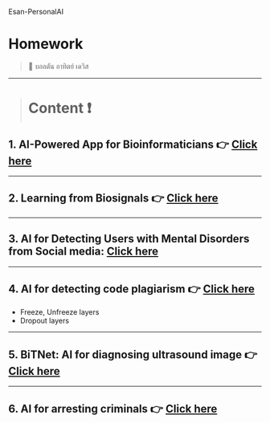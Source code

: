 Esan-PersonalAI
# Homework
> :star2: บอลตัน อาทิตย์ เดวิส 

---

> # **Content** :exclamation:

## 1. AI-Powered App for Bioinformaticians :point_right: [Click here](https://github.com/BoltonAthitDavies/Esan_personalAI/tree/main/mRNA) 

---

## 2. Learning from Biosignals :point_right: [Click here](https://github.com/BoltonAthitDavies/Esan_personalAI/tree/main/Ultrasound)

---

## 3. AI for Detecting Users with Mental Disorders from Social media: [Click here](https://github.com/BoltonAthitDavies/Esan_personalAI/tree/main/mental_illlness) 

<!-- - การสร้าง Neural Network ด้วย Tensorflow Sequential API:
    * Sequentail - สร้างง่าย แต่ได้ network ธรรมดา (ไม่ซับซ้อน) วิ่งเป็นเส้นตรง
    * Functional - สร้างยากกว่า Sequentail (ซับซ้อนกว่า) ได้ network ที่แปลกกว่า / ปรับเส้นทางให้มีความซับซ้อนได้
    * Subclassing - ยากสุด แต่สามารถแก้ไขได้ตามที่ต้องการ 

- Data Pipeline
    - Download and prepare the *CIFAR10 dataset*
    - การโหลดข้อมูล Link: https://www.tensorflow.org/guide/data -->

---

## 4. AI for detecting code plagiarism :point_right: [Click here](https://github.com/BoltonAthitDavies/Esan_personalAI/tree/main/Code_Detector) 

- Freeze, Unfreeze layers 
- Dropout layers

---

## 5. BiTNet: AI for diagnosing ultrasound image  :point_right: [Click here](https://github.com/BoltonAthitDavies/Esan_personalAI/tree/main/Ultrasound) 

---

## 6. AI for arresting criminals :point_right: [Click here](https://github.com/BoltonAthitDavies/Esan_personalAI/tree/main/Crime) 

<!-- - :point_right: **[postrequests.py](https://github.com/WiratchawaKannika/AIprototype65/blob/main/postrequests.py)** 
- :point_right: **[testflask.py](https://github.com/WiratchawaKannika/AIprototype65/blob/main/testflask.py)**
- :point_right: **[Home .html templates](https://github.com/WiratchawaKannika/AIprototype65/blob/main/templates/home.html)**

- :point_right: **[ WebApp Repositories ](https://github.com/WiratchawaKannika/WebApp_aiprototype)** 🤗🤗


--- -->